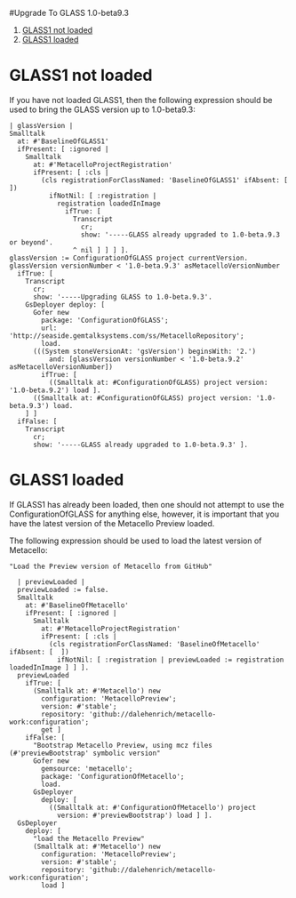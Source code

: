 #Upgrade To GLASS 1.0-beta9.3



1. [GLASS1 not loaded](#glass1-not-loaded)
2. [GLASS1 loaded](#glass1-loaded)

# GLASS1 not loaded

If you have not loaded GLASS1, then the following expression should be used to bring the GLASS version up to 1.0-beta9.3:

```Smalltalk
| glassVersion |
Smalltalk
  at: #'BaselineOfGLASS1'
  ifPresent: [ :ignored | 
    Smalltalk
      at: #'MetacelloProjectRegistration'
      ifPresent: [ :cls | 
        (cls registrationForClassNamed: 'BaselineOfGLASS1' ifAbsent: [  ])
          ifNotNil: [ :registration | 
            registration loadedInImage
              ifTrue: [ 
                Transcript
                  cr;
                  show: '-----GLASS already upgraded to 1.0-beta.9.3 or beyond'.
                ^ nil ] ] ] ].
glassVersion := ConfigurationOfGLASS project currentVersion.
glassVersion versionNumber < '1.0-beta.9.3' asMetacelloVersionNumber
  ifTrue: [
    Transcript
      cr;
      show: '-----Upgrading GLASS to 1.0-beta.9.3'.
    GsDeployer deploy: [
      Gofer new
        package: 'ConfigurationOfGLASS';
        url: 'http://seaside.gemtalksystems.com/ss/MetacelloRepository';
        load.
      (((System stoneVersionAt: 'gsVersion') beginsWith: '2.') 
          and: [glassVersion versionNumber < '1.0-beta.9.2' asMetacelloVersionNumber])
        ifTrue: [
          ((Smalltalk at: #ConfigurationOfGLASS) project version: '1.0-beta.9.2') load ].
      ((Smalltalk at: #ConfigurationOfGLASS) project version: '1.0-beta.9.3') load.
    ] ]
  ifFalse: [ 
    Transcript
      cr;
      show: '-----GLASS already upgraded to 1.0-beta.9.3' ].
```

# GLASS1 loaded

If GLASS1 has already been loaded, then one should not attempt to use the ConfigurationOfGLASS for anything else, however, it is important that you have the latest version of the Metacello Preview loaded. 

The following expression should be used to load the latest version of Metacello:

```Smalltalk
"Load the Preview version of Metacello from GitHub"

  | previewLoaded |
  previewLoaded := false.
  Smalltalk
    at: #'BaselineOfMetacello'
    ifPresent: [ :ignored | 
      Smalltalk
        at: #'MetacelloProjectRegistration'
        ifPresent: [ :cls | 
          (cls registrationForClassNamed: 'BaselineOfMetacello' ifAbsent: [  ])
            ifNotNil: [ :registration | previewLoaded := registration loadedInImage ] ] ].
  previewLoaded
    ifTrue: [ 
      (Smalltalk at: #'Metacello') new
        configuration: 'MetacelloPreview';
        version: #'stable';
        repository: 'github://dalehenrich/metacello-work:configuration';
        get ]
    ifFalse: [ 
      "Bootstrap Metacello Preview, using mcz files (#'previewBootstrap' symbolic version"
      Gofer new
        gemsource: 'metacello';
        package: 'ConfigurationOfMetacello';
        load.
      GsDeployer
        deploy: [ 
          ((Smalltalk at: #'ConfigurationOfMetacello') project
            version: #'previewBootstrap') load ] ].
  GsDeployer
    deploy: [ 
      "load the Metacello Preview"
      (Smalltalk at: #'Metacello') new
        configuration: 'MetacelloPreview';
        version: #'stable';
        repository: 'github://dalehenrich/metacello-work:configuration';
        load ]
```

